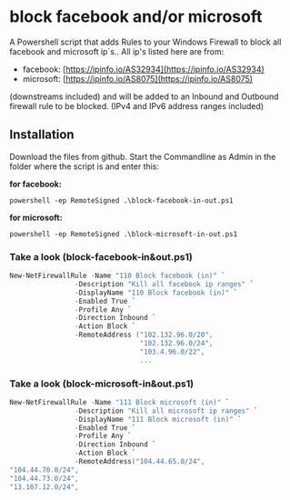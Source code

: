# block facebook and/or microsoft

A Powershell script that adds Rules to your Windows Firewall to block all facebook and microsoft ip´s..
All ip's listed here are from:

- facebook:  [https://ipinfo.io/AS32934](https://ipinfo.io/AS32934)
- microsoft: [https://ipinfo.io/AS8075](https://ipinfo.io/AS8075)

(downstreams included) and will be added to an Inbound and Outbound firewall rule to be blocked.
(IPv4 and IPv6 address ranges included)

## Installation

Download the files from github.
Start the Commandline as Admin in the folder where the script is and enter this:

__for facebook:__

```batch
powershell -ep RemoteSigned .\block-facebook-in-out.ps1
```

__for microsoft:__

```batch
powershell -ep RemoteSigned .\block-microsoft-in-out.ps1
```

### Take a look (block-facebook-in&out.ps1)

```powershell
New-NetFirewallRule -Name "110 Block facebook (in)" `
                -Description "Kill all facebook ip ranges" `
                -DisplayName "110 Block facebook (in)" `
                -Enabled True `
                -Profile Any `
                -Direction Inbound `
                -Action Block `
                -RemoteAddress ("102.132.96.0/20",
                                "102.132.96.0/24",
                                "103.4.96.0/22",
                                ...
```

### Take a look (block-microsoft-in&out.ps1)

```powershell
New-NetFirewallRule -Name "111 Block microsoft (in)" `
                -Description "Kill all microsoft ip ranges" `
                -DisplayName "111 Block microsoft (in)" `
                -Enabled True `
                -Profile Any `
                -Direction Inbound `
                -Action Block `
                -RemoteAddress("104.44.65.0/24",
"104.44.70.0/24",
"104.44.73.0/24",
"13.107.12.0/24",
```